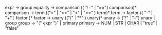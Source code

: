 expr -> group
equality -> comparison (( "!=" | "==") comparison)*
comparison -> term ((">" | ">=" | "<" | "<=" ) term)*
term -> factor (( "-" | "+" ) factor )*
factor -> unary (("/" | "\*" ) unary)*
unary -> ("!" | "-") unary | group
group -> "(" expr ")" | primary
primary -> NUM | STR | CHAR | "true" | "false"
